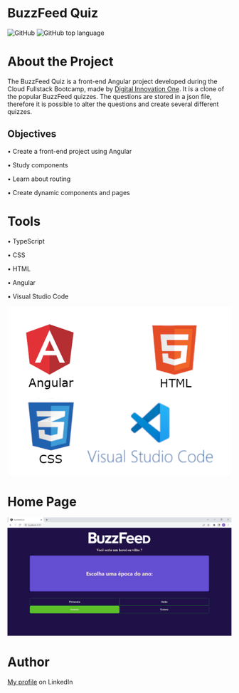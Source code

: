# BuzzFeed Quiz
![GitHub](https://img.shields.io/github/license/GabrielFerreiraDoPrado/Buzzfeed-Quiz) ![GitHub top language](https://img.shields.io/github/languages/top/GabrielFerreiraDoPrado/Buzzfeed-Quiz)

# About the Project

The BuzzFeed Quiz is a front-end Angular project developed during the Cloud Fullstack Bootcamp, made by [Digital Innovation One](https://www.dio.me/). It is a clone of the popular BuzzFeed quizzes. The questions are stored in a json file, therefore it is possible to  alter the questions and create several different quizzes.

## Objectives
 
• Create a front-end project using Angular

• Study components

• Learn about routing

• Create dynamic components and pages


# Tools

• TypeScript

• CSS

• HTML

• Angular

• Visual Studio Code


<span>![Tools](https://github.com/GabrielFerreiraDoPrado/assets/blob/main/Buzzfeed-Quiz/tools.png)</span>

# Home Page

![Home](https://github.com/GabrielFerreiraDoPrado/assets/blob/main//Buzzfeed-Quiz/home.png)

# Author

[My profile](https://www.linkedin.com/in/gabriel-ferreira-do-prado/) on LinkedIn

